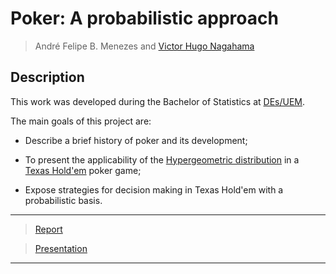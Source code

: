 # Poker: A probabilistic approach #

> André Felipe B. Menezes and [Victor Hugo Nagahama](https://www.linkedin.com/in/victor-hugo-nagahama/?originalSubdomain=br)

## Description

This work was developed during the Bachelor of Statistics at [DEs/UEM](http://www.des.uem.br/).

The main goals of this project are:
  * Describe a brief history of poker and its development;
  
  * To present the applicability of the [Hypergeometric distribution](https://en.wikipedia.org/wiki/Hypergeometric_distribution) in a [Texas Hold'em](https://en.wikipedia.org/wiki/Texas_hold_'em) poker game;
  
  * Expose strategies for decision making in Texas Hold'em with a probabilistic basis.

***
> [Report](https://github.com/AndrMenezes/poker/raw/master/docs/report.pdf)

> [Presentation](https://github.com/AndrMenezes/poker/raw/master/docs/presentation.pdf)
***
